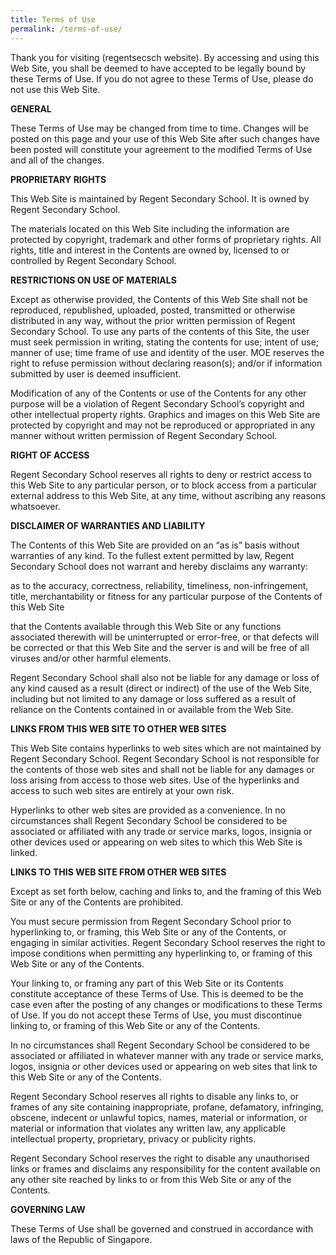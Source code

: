 ```yaml
---
title: Terms of Use
permalink: /terms-of-use/
---
```


Thank you for visiting (regentsecsch website). By accessing and using this Web Site, you shall be deemed to have accepted to be legally bound by these Terms of Use. If you do not agree to these Terms of Use, please do not use this Web Site.



**GENERAL**

These Terms of Use may be changed from time to time. Changes will be posted on this page and your use of this Web Site after such changes have been posted will constitute your agreement to the modified Terms of Use and all of the changes.

**PROPRIETARY RIGHTS**

This Web Site is maintained by Regent Secondary School. It is owned by Regent Secondary School.

The materials located on this Web Site including the information are protected by copyright, trademark and other forms of proprietary rights. All rights, title and interest in the Contents are owned by, licensed to or controlled by Regent Secondary School.

**RESTRICTIONS ON USE OF MATERIALS**

Except as otherwise provided, the Contents of this Web Site shall not be reproduced, republished, uploaded, posted, transmitted or otherwise distributed in any way, without the prior written permission of Regent Secondary School. To use any parts of the contents of this Site, the user must seek permission in writing, stating the contents for use; intent of use; manner of use; time frame of use and identity of the user. MOE reserves the right to refuse permission without declaring reason(s); and/or if information submitted by user is deemed insufficient.

Modification of any of the Contents or use of the Contents for any other purpose will be a violation of Regent Secondary School’s copyright and other intellectual property rights. Graphics and images on this Web Site are protected by copyright and may not be reproduced or appropriated in any manner without written permission of Regent Secondary School.

**RIGHT OF ACCESS**

Regent Secondary School reserves all rights to deny or restrict access to this Web Site to any particular person, or to block access from a particular external address to this Web Site, at any time, without ascribing any reasons whatsoever.

**DISCLAIMER OF WARRANTIES AND LIABILITY**

The Contents of this Web Site are provided on an “as is” basis without warranties of any kind. To the fullest extent permitted by law, Regent Secondary School does not warrant and hereby disclaims any warranty:

as to the accuracy, correctness, reliability, timeliness, non-infringement, title, merchantability or fitness for any particular purpose of the Contents of this Web Site

that the Contents available through this Web Site or any functions associated therewith will be uninterrupted or error-free, or that defects will be corrected or that this Web Site and the server is and will be free of all viruses and/or other harmful elements.

Regent Secondary School shall also not be liable for any damage or loss of any kind caused as a result (direct or indirect) of the use of the Web Site, including but not limited to any damage or loss suffered as a result of reliance on the Contents contained in or available from the Web Site.

**LINKS FROM THIS WEB SITE TO OTHER WEB SITES**

This Web Site contains hyperlinks to web sites which are not maintained by Regent Secondary School. Regent Secondary School is not responsible for the contents of those web sites and shall not be liable for any damages or loss arising from access to those web sites. Use of the hyperlinks and access to such web sites are entirely at your own risk.

Hyperlinks to other web sites are provided as a convenience. In no circumstances shall Regent Secondary School be considered to be associated or affiliated with any trade or service marks, logos, insignia or other devices used or appearing on web sites to which this Web Site is linked.

**LINKS TO THIS WEB SITE FROM OTHER WEB SITES**

Except as set forth below, caching and links to, and the framing of this Web Site or any of the Contents are prohibited.

You must secure permission from Regent Secondary School prior to hyperlinking to, or framing, this Web Site or any of the Contents, or engaging in similar activities. Regent Secondary School reserves the right to impose conditions when permitting any hyperlinking to, or framing of this Web Site or any of the Contents.

Your linking to, or framing any part of this Web Site or its Contents constitute acceptance of these Terms of Use. This is deemed to be the case even after the posting of any changes or modifications to these Terms of Use. If you do not accept these Terms of Use, you must discontinue linking to, or framing of this Web Site or any of the Contents.

In no circumstances shall Regent Secondary School be considered to be associated or affiliated in whatever manner with any trade or service marks, logos, insignia or other devices used or appearing on web sites that link to this Web Site or any of the Contents.

Regent Secondary School reserves all rights to disable any links to, or frames of any site containing inappropriate, profane, defamatory, infringing, obscene, indecent or unlawful topics, names, material or information, or material or information that violates any written law, any applicable intellectual property, proprietary, privacy or publicity rights.

Regent Secondary School reserves the right to disable any unauthorised links or frames and disclaims any responsibility for the content available on any other site reached by links to or from this Web Site or any of the Contents.

**GOVERNING LAW**

These Terms of Use shall be governed and construed in accordance with laws of the Republic of Singapore.